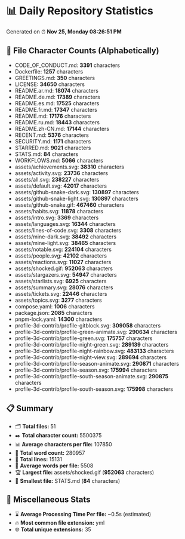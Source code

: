 # 📊 Daily Repository Statistics
Generated on ⏰ **Nov 25, Monday 08:26:51 PM**

## 📂 File Character Counts (Alphabetically)
- CODE_OF_CONDUCT.md: **3391** characters
- Dockerfile: **1257** characters
- GREETINGS.md: **350** characters
- LICENSE: **34650** characters
- README.ar.md: **18074** characters
- README.de.md: **17389** characters
- README.es.md: **17525** characters
- README.fr.md: **17347** characters
- README.md: **17176** characters
- README.ru.md: **18443** characters
- README.zh-CN.md: **17144** characters
- RECENT.md: **5376** characters
- SECURITY.md: **1171** characters
- STARRED.md: **9021** characters
- STATS.md: **84** characters
- WORKFLOWS.md: **5066** characters
- assets/achievements.svg: **38310** characters
- assets/activity.svg: **23736** characters
- assets/all.svg: **238227** characters
- assets/default.svg: **42017** characters
- assets/github-snake-dark.svg: **130897** characters
- assets/github-snake-light.svg: **130897** characters
- assets/github-snake.gif: **467460** characters
- assets/habits.svg: **11878** characters
- assets/intro.svg: **3369** characters
- assets/languages.svg: **16344** characters
- assets/lines-of-code.svg: **3308** characters
- assets/mine-dark.svg: **38492** characters
- assets/mine-light.svg: **38465** characters
- assets/notable.svg: **224104** characters
- assets/people.svg: **42102** characters
- assets/reactions.svg: **11027** characters
- assets/shocked.gif: **952063** characters
- assets/stargazers.svg: **54947** characters
- assets/starlists.svg: **6925** characters
- assets/summary.svg: **28076** characters
- assets/tickets.svg: **22446** characters
- assets/topics.svg: **3277** characters
- compose.yaml: **1006** characters
- package.json: **2085** characters
- pnpm-lock.yaml: **14300** characters
- profile-3d-contrib/profile-gitblock.svg: **309058** characters
- profile-3d-contrib/profile-green-animate.svg: **290634** characters
- profile-3d-contrib/profile-green.svg: **175757** characters
- profile-3d-contrib/profile-night-green.svg: **289139** characters
- profile-3d-contrib/profile-night-rainbow.svg: **483133** characters
- profile-3d-contrib/profile-night-view.svg: **289694** characters
- profile-3d-contrib/profile-season-animate.svg: **290871** characters
- profile-3d-contrib/profile-season.svg: **175994** characters
- profile-3d-contrib/profile-south-season-animate.svg: **290875** characters
- profile-3d-contrib/profile-south-season.svg: **175998** characters

## 📋 Summary
- 🗂️ **Total files:** 51
- ✒️ **Total character count:** 5500375
- 📊 **Average characters per file:** 107850
- 📝 **Total word count:** 280957
- 🧾 **Total lines:** 15131
- 📐 **Average words per file:** 5508
- 🏆 **Largest file:** assets/shocked.gif (**952063** characters)
- 🥉 **Smallest file:** STATS.md (**84** characters)

## 🌟 Miscellaneous Stats
- ⌛ **Average Processing Time Per file:** ~0.5s (estimated)
- 🔥 **Most common file extension:** yml
- 🌐 **Total unique extensions:** 35
